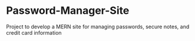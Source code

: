 # Password-Manager-Site

Project to develop a MERN site for managing passwords, secure notes, and credit card information
